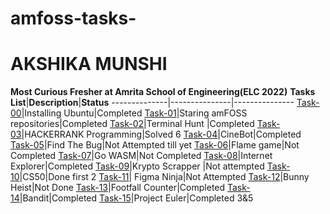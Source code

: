 # amfoss-tasks-
# AKSHIKA MUNSHI
**Most Curious Fresher at Amrita School of Engineering(ELC 2022)**
**Tasks List**|**Description**|**Status**
--------------|---------------|---------------
[Task-00](https://github.com/Akshika-Munshi/amfoss-tasks/tree/main/Task%200)|Installing Ubuntu|Completed
[Task-01](https://github.com/Akshika-Munshi/amfoss-tasks/tree/main/Task%201)|Staring amFOSS repositories|Completed
[Task-02](https://github.com/Akshika-Munshi/amfoss-tasks/tree/main/Task%202)|Terminal Hunt |Completed
[Task-03](https://github.com/Akshika-Munshi/amfoss-tasks/tree/main/Task%203)|HACKERRANK Programming|Solved 6
[Task-04](https://github.com/Akshika-Munshi/amfoss-tasks/tree/main/Task%204)|CineBot|Completed
[Task-05](https://github.com/Akshika-Munshi/amfoss-tasks/tree/main/Task%205)|Find The Bug|Not Attempted till yet
[Task-06](https://github.com/Akshika-Munshi/amfoss-tasks/tree/main/Task%206)|Flame game|Not Completed
[Task-07](https://github.com/Akshika-Munshi/amfoss-tasks/tree/main/Task%207)|Go WASM|Not Completed
[Task-08](https://github.com/Akshika-Munshi/amfoss-tasks/tree/main/Task%208)|Internet Explorer|Completed
[Task-09](https://github.com/Akshika-Munshi/amfoss-tasks/tree/main/Task%209)|Krypto Scrapper |Not attempted
[Task-10](https://github.com/Akshika-Munshi/amfoss-tasks/tree/main/Task%2010)|CS50|Done first 2
[Task-11](https://github.com/Akshika-Munshi/amfoss-tasks/tree/main/Task%2011)| Figma Ninja|Not Attempted
[Task-12](https://github.com/Akshika-Munshi/amfoss-tasks/tree/main/Task%2012)|Bunny Heist|Not Done
[Task-13](https://github.com/Akshika-Munshi/amfoss-tasks/tree/main/Task%2013)|Footfall Counter|Completed
[Task-14](https://github.com/Akshika-Munshi/amfoss-tasks/tree/main/Task%2014)|Bandit|Completed
[Task-15](https://github.com/Akshatji800/amfoss-tasks-demo/tree/master/task-15)|Project Euler|Completed 3&5
